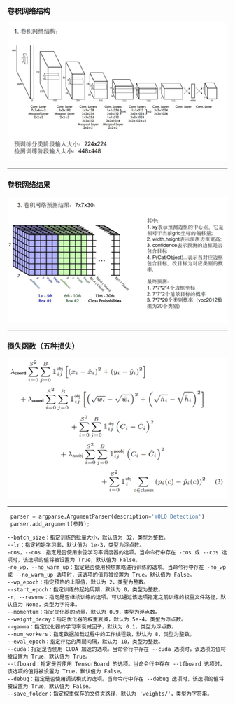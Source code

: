 ### 卷积网络结构

![Alt text](image.png)

---------

### 卷积网络结果

![Alt text](image-1.png)

--------

### 损失函数（五种损失）
![Alt text](image-2.png)

------

```python
 parser = argparse.ArgumentParser(description='YOLO Detection')
 parser.add_argument(参数);
```

```参数
--batch_size：指定训练的批量大小，默认值为 32，类型为整数。
--lr：指定初始学习率，默认值为 1e-3，类型为浮点数。
-cos，--cos：指定是否使用余弦学习率调度器的选项。当命令行中存在 -cos 或 --cos 选项时，该选项的值将被设置为 True，默认值为 False。
-no_wp，--no_warm_up：指定是否使用预热策略进行训练的选项。当命令行中存在 -no_wp 或 --no_warm_up 选项时，该选项的值将被设置为 True，默认值为 False。
--wp_epoch：指定预热的上限值，默认为 2，类型为整数。
--start_epoch：指定训练的起始周期，默认为 0，类型为整数。
-r，--resume：指定是否继续训练的选项。可以通过该选项指定之前训练的权重文件路径，默认值为 None，类型为字符串。
--momentum：指定优化器的动量，默认为 0.9，类型为浮点数。
--weight_decay：指定优化器的权重衰减，默认为 5e-4，类型为浮点数。
--gamma：指定优化器的学习率衰减因子，默认为 0.1，类型为浮点数。
--num_workers：指定数据加载过程中的工作线程数，默认为 8，类型为整数。
--eval_epoch：指定评估的周期间隔，默认为 10，类型为整数。
--cuda：指定是否使用 CUDA 加速的选项。当命令行中存在 --cuda 选项时，该选项的值将被设置为 True，默认值为 True。
--tfboard：指定是否使用 TensorBoard 的选项。当命令行中存在 --tfboard 选项时，该选项的值将被设置为 True，默认值为 False。
--debug：指定是否使用调试模式的选项。当命令行中存在 --debug 选项时，该选项的值将被设置为 True，默认值为 False。
--save_folder：指定权重保存的文件夹路径，默认为 'weights/'，类型为字符串。
```


 